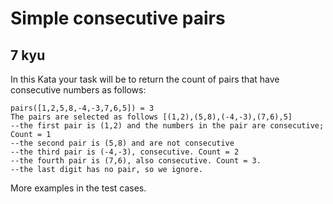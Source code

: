 # Simple consecutive pairs
## 7 kyu

In this Kata your task will be to return the count of pairs that have consecutive numbers as follows:
```
pairs([1,2,5,8,-4,-3,7,6,5]) = 3
The pairs are selected as follows [(1,2),(5,8),(-4,-3),(7,6),5]
--the first pair is (1,2) and the numbers in the pair are consecutive; Count = 1
--the second pair is (5,8) and are not consecutive
--the third pair is (-4,-3), consecutive. Count = 2
--the fourth pair is (7,6), also consecutive. Count = 3.
--the last digit has no pair, so we ignore.
```

More examples in the test cases.